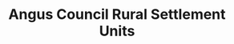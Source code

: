 ---
schema: default
title: Angus Council Rural Settlement Units
organization: Angus Council
notes: >-
    Angus Council Local Development Plan Rural Settlement Units
resources:
  - name: Angus Council Rural Settlement Units WMS
  - url: >-
      http://data.angus.gov.uk/geoserver/inspire/inspire:pln_ruralsettlementunits/wms?service=WMS&request=GetMap
  - format: WMS

  - name: Angus Council Rural Settlement Units KML
  - url: >-
      http://data.angus.gov.uk/geoserver/inspire/wms/kml?layers=inspire:pln_ruralsettlementunits&mode=download
  - format: KML

  - name: Angus Council Rural Settlement Units GEOJSON
  - url: >-
      http://data.angus.gov.uk/geoserver/inspire/ows?service=WFS&version=1.0.0&request=GetFeature&typeName=inspire:pln_ruralsettlementunits&outputFormat=application%2Fjson&srsName=EPSG:3857
  - format: GEOJSON
license: UK Open Government Licence (OGL)
category:

  - development
  - local development plans
  - planning
  - rural settlement units
maintainer: Angus Council
maintainer_email: someone@example.com
---